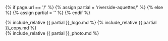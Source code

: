 {% if page.url == '/' %}
{% assign partial = 'riverside-aquettes/' %}
{% else %}
{% assign partial = '' %}
{% endif %}

<div class="small-12 medium-8 column" data-equalizer-watch>
{% include_relative {{ partial }}_logo.md %}
{% include_relative {{ partial }}_copy.md %}
</div>
<div class="small-12 medium-4 column" data-equalizer-watch>
{% include_relative {{ partial }}_photo.md %}
</div>
